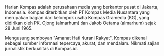 Harian Kompas adalah perusahaan media yang berkantor pusat di Jakarta, Indonesia. Kompas diterbitkan oleh PT Kompas Media Nusantara yang merupakan bagian dari kelompok usaha Kompas Gramedia (KG), yang didirikan oleh PK. Ojong (almarhum) dan Jakob Oetama (almarhum) sejak 28 Juni 1965.

Mengusung semboyan "Amanat Hati Nurani Rakyat", Kompas dikenal sebagai sumber informasi tepercaya, akurat, dan mendalam. Nikmati sajian jurnalistik berkualitas di Kompas.id.
